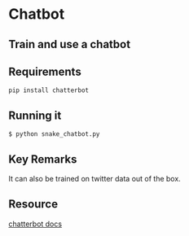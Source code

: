# Chatbot

## Train and use a chatbot

## Requirements

```
pip install chatterbot
```

## Running it

```
$ python snake_chatbot.py
```

## Key Remarks

It can also be trained on twitter data out of the box.

## Resource

[chatterbot docs](https://chatterbot.readthedocs.io/en/stable/index.html)
